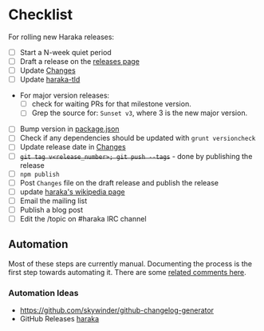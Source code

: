# Checklist

For rolling new Haraka releases:

- [ ] Start a N-week quiet period
- [ ] Draft a release on the [releases page](https://github.com/haraka/Haraka/releases)
- [ ] Update [Changes](Changes)
- [ ] Update [haraka-tld](https://github.com/haraka/haraka-tld)
- For major version releases:
    * [ ] check for waiting PRs for that milestone version.
    * [ ] Grep the source for: `Sunset v3`, where 3 is the new major version.
- [ ] Bump version in [package.json](https://github.com/haraka/Haraka/blob/master/package.json)
- [ ] Check if any dependencies should be updated with `grunt versioncheck`
- [ ] Update release date in [Changes](https://github.com/haraka/Haraka/blob/master/Changes)
- [ ] ~~`git tag v<release_number>; git push --tags`~~ - done by publishing the release
- [ ] `npm publish`
- [ ] Post `Changes` file on the draft release and publish the release 
- [ ] update [haraka's wikipedia page](https://en.wikipedia.org/wiki/Haraka_(software))
- [ ] Email the mailing list
- [ ] Publish a blog post
- [ ] Edit the /topic on #haraka IRC channel

## Automation

Most of these steps are currently manual. Documenting the process is the first step towards automating it. There are some [related comments here](https://github.com/haraka/Haraka/pull/1468#issuecomment-220100505).

### Automation Ideas
* https://github.com/skywinder/github-changelog-generator
* GitHub Releases [haraka](https://github.com/haraka/Haraka/releases)